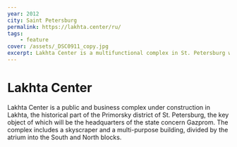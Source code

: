 ```yaml
---
year: 2012
city: Saint Petersburg
permalink: https://lakhta.center/ru/
tags:
    - feature
cover: /assets/_DSC0911_copy.jpg
excerpt: Lakhta Center is a multifunctional complex in St. Petersburg with the headquarters of the Gazprom Group and public spaces that occupy about a third of the space.
---
```


# Lakhta Center

Lakhta Center is a public and business complex under construction in Lakhta, the historical part of the Primorsky district of St. Petersburg, the key object of which will be the headquarters of the state concern Gazprom. The complex includes a skyscraper and a multi-purpose building, divided by the atrium into the South and North blocks.

